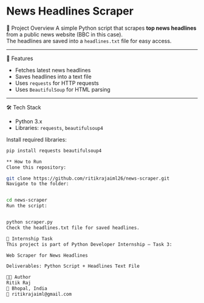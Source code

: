 #  News Headlines Scraper

📌 Project Overview
A simple Python script that scrapes **top news headlines** from a public news website (BBC in this case).  
The headlines are saved into a `headlines.txt` file for easy access.  

---

🚀 Features
- Fetches latest news headlines  
- Saves headlines into a text file  
- Uses `requests` for HTTP requests  
- Uses `BeautifulSoup` for HTML parsing  

---

🛠 Tech Stack
- Python 3.x  
- Libraries: `requests`, `beautifulsoup4`  

Install required libraries:
```bash
pip install requests beautifulsoup4

** How to Run
Clone this repository:

git clone https://github.com/ritikrajaiml26/news-scraper.git
Navigate to the folder:


cd news-scraper
Run the script:


python scraper.py
Check the headlines.txt file for saved headlines.

📖 Internship Task
This project is part of Python Developer Internship – Task 3:

Web Scraper for News Headlines

Deliverables: Python Script + Headlines Text File

👨‍💻 Author
Ritik Raj
📍 Bhopal, India
📧 ritikrajaiml@gmail.com

